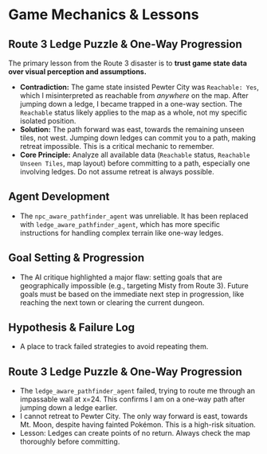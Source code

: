 # Game Mechanics & Lessons

## Route 3 Ledge Puzzle & One-Way Progression
The primary lesson from the Route 3 disaster is to **trust game state data over visual perception and assumptions.**

- **Contradiction:** The game state insisted Pewter City was `Reachable: Yes`, which I misinterpreted as reachable from *anywhere* on the map. After jumping down a ledge, I became trapped in a one-way section. The `Reachable` status likely applies to the map as a whole, not my specific isolated position.
- **Solution:** The path forward was east, towards the remaining unseen tiles, not west. Jumping down ledges can commit you to a path, making retreat impossible. This is a critical mechanic to remember.
- **Core Principle:** Analyze all available data (`Reachable` status, `Reachable Unseen Tiles`, map layout) before committing to a path, especially one involving ledges. Do not assume retreat is always possible.

## Agent Development
- The `npc_aware_pathfinder_agent` was unreliable. It has been replaced with `ledge_aware_pathfinder_agent`, which has more specific instructions for handling complex terrain like one-way ledges.

## Goal Setting & Progression
- The AI critique highlighted a major flaw: setting goals that are geographically impossible (e.g., targeting Misty from Route 3). Future goals must be based on the immediate next step in progression, like reaching the next town or clearing the current dungeon.

## Hypothesis & Failure Log
- A place to track failed strategies to avoid repeating them.

## Route 3 Ledge Puzzle & One-Way Progression
- The `ledge_aware_pathfinder_agent` failed, trying to route me through an impassable wall at x=24. This confirms I am on a one-way path after jumping down a ledge earlier.
- I cannot retreat to Pewter City. The only way forward is east, towards Mt. Moon, despite having fainted Pokémon. This is a high-risk situation.
- Lesson: Ledges can create points of no return. Always check the map thoroughly before committing.